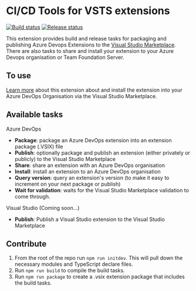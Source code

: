# CI/CD Tools for VSTS extensions
[![Build status](https://almrangers.visualstudio.com/ALM/_apis/build/status/Extensions/Azure%20DevOps%20Extension%20Tasks)](https://almrangers.visualstudio.com/ALM/_build/latest?definitionId=127) [![Release status](https://almrangers.vsrm.visualstudio.com/_apis/public/Release/badge/7f3cfb9a-d1cb-4e66-9d36-1af87b906fe9/25/70)](https://almrangers.visualstudio.com/ALM/_releaseDefinition?definitionId=25)

This extension provides build and release tasks for packaging and publishing Azure Devops Extensions to the [Visual Studio Marketplace](https://marketplace.visualstudio.com). There are also tasks to share and install your extension to your Azure Devops organisation or Team Foundation Server.

## To use

[Learn more](https://marketplace.visualstudio.com/items?itemName=ms-devlabs.vsts-developer-tools-build-tasks) about this extension about and install the extension into your Azure DevOps Organisation via the Visual Studio Marketplace.

## Available tasks

Azure DevOps

* **Package**: package an Azure DevOps extension into an extension package (.VSIX) file
* **Publish**: optionally package and publish an extension (either privately or publicly) to the Visual Studio Marketplace
* **Share**: share an extension with an Azure DevOps organisation
* **Install**: install an extension to an Azure DevOps organisation
* **Query version**: query an extension's version (to make it easy to increment on your next package or publish)
* **Wait for validation**: waits for the Visual Studio Marketplace validation to come through.

Visual Studio (Coming soon...)

* **Publish**: Publish a Visual Studio extension to the Visual Studio Marketplace

## Contribute

1. From the root of the repo run `npm run initdev`. This will pull down the necessary modules and TypeScript declare files.
2. Run `npm run build` to compile the build tasks.
3. Run `npm run package` to create a .vsix extension package that includes the build tasks.